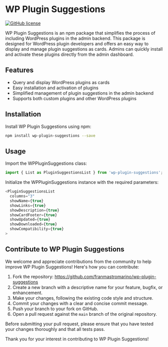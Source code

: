# WP Plugin Suggestions

[![GitHub license](https://img.shields.io/github/license/franmastromarino/wp-plugin-suggestions)](https://github.com/franmastromarino/wp-plugin-suggestions/blob/main/LICENSE)

WP Plugin Suggestions is an npm package that simplifies the process of including WordPress plugins in the admin backend. This package is designed for WordPress plugin developers and offers an easy way to display and manage plugin suggestions as cards. Admins can quickly install and activate these plugins directly from the admin dashboard.

## Features

- Query and display WordPress plugins as cards
- Easy installation and activation of plugins
- Simplified management of plugin suggestions in the admin backend
- Supports both custom plugins and other WordPress plugins

## Installation

Install WP Plugin Suggestions using npm:

```bash
npm install wp-plugin-suggestions --save
```

## Usage
Import the WPPluginSuggestions class:

```javascript
import { List as PluginSuggestionsList } from 'wp-plugin-suggestions';
```

Initialize the WPPluginSuggestions instance with the required parameters:

```javascript
<PluginSuggestionsList
  columns="3"
  showName={true}
  showLinks={true}
  showDescription={true}
  showCardFooter={true}
  showUpdated={true}
  showDownloaded={true}
  showCompatibility={true}
>
```
## Contribute to WP Plugin Suggestions

We welcome and appreciate contributions from the community to help improve WP Plugin Suggestions! Here's how you can contribute:

1. Fork the repository: https://github.com/franmastromarino/wp-plugin-suggestions
2. Create a new branch with a descriptive name for your feature, bugfix, or enhancement.
3. Make your changes, following the existing code style and structure.
4. Commit your changes with a clear and concise commit message.
5. Push your branch to your fork on GitHub.
6. Open a pull request against the `main` branch of the original repository.

Before submitting your pull request, please ensure that you have tested your changes thoroughly and that all tests pass. 

Thank you for your interest in contributing to WP Plugin Suggestions!
